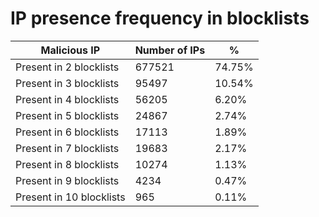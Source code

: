 # IP presence frequency in blocklists
| Malicious IP | Number of IPs | % |
|----|----|----|
| Present in 2 blocklists | 677521 | 74.75% |
| Present in 3 blocklists | 95497 | 10.54% |
| Present in 4 blocklists | 56205 | 6.20% |
| Present in 5 blocklists | 24867 | 2.74% |
| Present in 6 blocklists | 17113 | 1.89% |
| Present in 7 blocklists | 19683 | 2.17% |
| Present in 8 blocklists | 10274 | 1.13% |
| Present in 9 blocklists | 4234 | 0.47% |
| Present in 10 blocklists | 965 | 0.11% |
